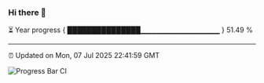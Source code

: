 ### Hi there 👋

⏳ Year progress { ███████████████▁▁▁▁▁▁▁▁▁▁▁▁▁▁▁ } 51.49 %

---

⏰ Updated on Mon, 07 Jul 2025 22:41:59 GMT

![Progress Bar CI](https://github.com/IshwaranRudhara/GIT-ACTION/workflows/Progress%20Bar%20CI/badge.svg)
